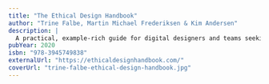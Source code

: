 ```yaml
---
title: "The Ethical Design Handbook"
author: "Trine Falbe, Martin Michael Frederiksen & Kim Andersen"
description: |
  A practical, example-rich guide for digital designers and teams seeking to build ethically sound products—steering clear of dark patterns, aligning with GDPR/CCPA, and embedding honest design that respects user choice while supporting sustainable business.
pubYear: 2020
isbn: "978-3945749838"
externalUrl: "https://ethicaldesignhandbook.com/"
coverUrl: "trine-falbe-ethical-design-handbook.jpg"
---
```

